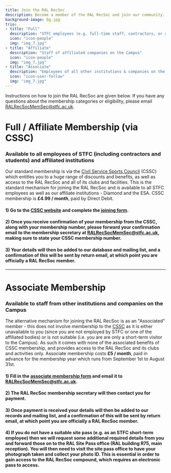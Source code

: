```yaml
---
title: Join the RAL RecSoc
description: Become a member of the RAL RecSoc and join our community.
background-image: bg.jpg
trio:
- title: "Full"
  description: "STFC employees (e.g. full-time staff, contractors, or associated students)"
  icon: "icon-people"
  img: "img_7.jpg"
- title: "Affiliate"
  description: "Staff of affiliated companies on the Campus"
  icon: "icon-people"
  img: "img_7.jpg"
- title: "Associate"
  description: "Employees of all other institutions & companies on the Campus"
  icon: "icon-user-follow"
  img: "img_7.jpg"
---
```


Instructions on how to join the RAL RecSoc are given below.  If you have any questions about the membership categories or eligibility, please email [RALRecSocMemSec@stfc.ac.uk](mailto:RALRecSocMemSec@stfc.ac.uk).

# Full / Affiliate Membership (via CSSC)
### Available to all employees of STFC (including contractors and students) and affiliated institutions

Our standard membership is via the [Civil Service Sports Council](https://www.cssc.co.uk/) (CSSC) which entitles you to a huge range of discounts and benefits, as well as access to the RAL RecSoc and all of its clubs and facilities. This is the standard mechanism for joining the RAL RecSoc and is available to all STFC employees as well as our affiliate institutions - Diamond and the ESA. CSSC membership is **£4.99 / month**, paid by Direct Debit.

#### 1) Go to the [CSSC website](https://www.cssc.co.uk/) and complete the [joining form](https://www.cssc.co.uk/join).

#### 2) Once you receive confirmation of your membership from the CSSC, along with your membership number, please forward your confirmation email to the membership secretary at [RALRecSocMemSec@stfc.ac.uk](mailto:RALRecSocMemSec@stfc.ac.uk), making sure to state your CSSC membership number.

#### 3) Your details will then be added to our database and mailing list, and a confirmation of this will be sent by return email, at which point you are officially a RAL RecSoc member.

* * *

# Associate Membership
### Available to staff from other institutions and companies on the Campus

The alternative mechanism for joining the RAL RecSoc is as an "Associated" member - this does not involve membership to the [CSSC](https://www.cssc.co.uk/) as it is either unavailable to you (since you are not employed by STFC or one of the affiliated bodies) or is not suitable (i.e. you are are only a short-term visitor to the Campus). As such it comes with none of the associated benefits of CSSC membership, and provides access to the RAL RecSoc and its clubs and activities only. Associate membership costs **£5 / month**, paid in advance for the membership year which runs from September 1st to August 31st.

#### 1) Fill in the [associate membership form](/files/forms/RAL_RecSoc_Associate_Membership-2022.docx) and email it to [RALRecSocMemSec@stfc.ac.uk](mailto:RALRecSocMemSec@stfc.ac.uk).

#### 2) The RAL RecSoc membership secretary will then contact you for payment.

#### 3) Once payment is received your details will then be added to our records and mailing list, and a confirmation of this will be sent by return email, at which point you are officially a RAL RecSoc member.

#### 4) If you do not have a suitable site pass (e.g. as an STFC short-term employee) then we will request some additional required details from you and forward those on to the RAL Site Pass office (RAL building R75, main reception).  You will then need to visit the site pass office to have your photograph taken and collect your photo ID.  This is essential in order to gain access to the RAL RecSoc compound, which requires an electronic pass to access.
